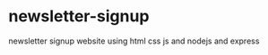 # newsletter-signup
newsletter signup website using html css js and nodejs and express

<a href="https://secret-escarpment-08212.herokuapp.com/"></a>
